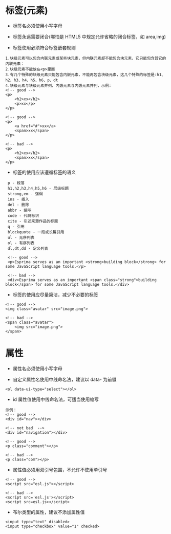 # 标签(元素)

- 标签名必须使用小写字母

- 标签永远需要闭合(哪怕是 HTML5 中规定允许省略的闭合标签，如 area,img)

- 标签使用必须符合标签嵌套规则

```
1.块级元素可以包含内联元素或某些块元素，但内联元素却不能包含块元素，它只能包含其它的内联元素：
2.块级元素不能放在<p>里面
3.有几个特殊的块级元素只能包含内嵌元素，不能再包含块级元素，这几个特殊的标签是:h1、h2、h3、h4、h5、h6、p、dt
4.块级元素与块级元素并列、内嵌元素与内嵌元素并列，示例:
<!-- good -->
<p>
    <h2>xx</h2>
    <p>xx</p>
</p>

<!-- good -->
<p>
    <a href="#">xx</a>
    <span>xx</span>
</p>

<!-- bad -->
<p>
    <h2>xx</h2>
    <span>xx</span>
</p>
```

- 标签的使用应该遵循标签的语义

```
 p - 段落
 h1,h2,h3,h4,h5,h6 - 层级标题
 strong,em - 强调
 ins - 插入
 del - 删除
 abbr - 缩写
 code - 代码标识
 cite - 引述来源作品的标题
 q - 引用
 blockquote - 一段或长篇引用
 ul - 无序列表
 ol - 有序列表
 dl,dt,dd - 定义列表
```

```
 <!-- good -->
 <p>Esprima serves as an important <strong>building block</strong> for some JavaScript language tools.</p>

 <!-- bad -->
 <div>Esprima serves as an important <span class="strong">building block</span> for some JavaScript language tools.</div>
```

- 标签的使用应尽量简洁，减少不必要的标签

```
<!-- good -->
<img class="avatar" src="image.png">

<!-- bad -->
<span class="avatar">
    <img src="image.png">
</span>
```

# 属性

- 属性名必须使用小写字母

- 自定义属性名使用中线命名法，建议以 data- 为前缀

```
<ol data-ui-type="select"></ol>
```

- id 属性值使用中线命名法，可适当使用缩写

```
示例：
<!-- good -->
<div id="nav"></div>

<!-- not bad  -->
<div id="navigation"></div>

<!-- good -->
<p class="comment"></p>

<!-- bad -->
<p class="com"></p>
```

- 属性值必须用双引号包围，不允许不使用单引号

```
<!-- good -->
<script src="esl.js"></script>

<!-- bad -->
<script src='esl.js'></script>
<script src=esl.js></script>
```

- 布尔类型的属性，建议不添加属性值

```
<input type="text" disabled>
<input type="checkbox" value="1" checked>
```
